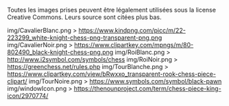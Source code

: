 Toutes les images prises peuvent être légalement utilisées sous la license Creative Commons.
Leurs source sont citées plus bas.


img/CavalierBlanc.png 	> https://www.kindpng.com/picc/m/22-223299_white-knight-chess-png-transparent-png.png
img/CavalierNoir.png 	> https://www.clipartkey.com/mpngs/m/80-802490_black-knight-chess-png.png
img/RoiBlanc.png	> http://www.i2symbol.com/symbols/chess
img/RoiNoir.png		> https://greenchess.net/rules.php
img/TourBlanche.png	> https://www.clipartkey.com/view/bRwxxo_transparent-rook-chess-piece-clipart/
img/TourNoire.png	> https://www.symbols.com/symbol/black-pawn
img/windowIcon.png	> https://thenounproject.com/term/chess-piece-king-icon/2970774/